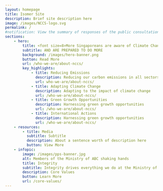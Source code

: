 ```yaml
---
layout: homepage
title: Isomer Site
description: Brief site description here
image: /images/NCCS-logo.svg
permalink: /
#notification: View the summary of responses of the public consultation on Singapore's long-term low emissions stratetgy 
sections:
    - hero:
        title: <font size=8>More Singaporeans are aware of Climate Change</font>
        subtitle: AND ARE PREPARED TO DO MORE
        background: /images/hero-banner.png
        button: Read More
        url: /who-we-are/about-nccs/
        key_highlights:
            - title: Reducing Emissions
              description: Reducing our carbon emissions in all sectors
              url: who-we-are/about-nccs/
            - title: Adapting Climate Change
              description: Adapting to the impact of climate change
              url: /who-we-are/about-nccs/
            - title: Green Growth Opportunities
              description: Harnessing green growth opportunities
              url: /who-we-are/about-nccs/
            - title: International Actions
              description: Harnessing green growth opportunities
              url: /who-we-are/about-nccs/
    - resources:
        - title: Media
          subtitle: Subtitle
          description: About a sentence worth of description here
          button: View More
    - infopic:
        image: /images/pps-banner.jpg
        alt: Members of the Ministry of ABC shaking hands
        title: Integrity
        subtitle: Integrity drives everything we do at the Ministry of ABC
        description: Core Values
        button: Learn More
        url: /core-values/
---
```

